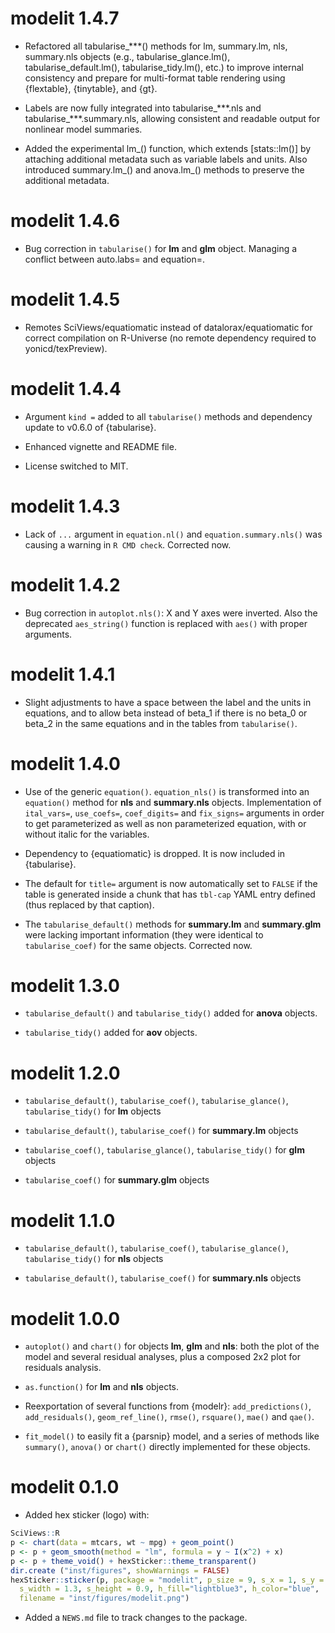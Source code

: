# modelit 1.4.7

-   Refactored all tabularise\_\*\*\*() methods for lm, summary.lm, nls, summary.nls objects (e.g., tabularise_glance.lm(), tabularise_default.lm(), tabularise_tidy.lm(), etc.) to improve internal consistency and prepare for multi-format table rendering using {flextable}, {tinytable}, and {gt}.

-   Labels are now fully integrated into tabularise\_\*\*\*.nls and tabularise\_\*\*\*.summary.nls, allowing consistent and readable output for nonlinear model summaries.

-   Added the experimental lm\_() function, which extends [stats::lm()] by attaching additional metadata such as variable labels and units. Also introduced summary.lm\_() and anova.lm\_() methods to preserve the additional metadata.

# modelit 1.4.6

-   Bug correction in `tabularise()` for **lm** and **glm** object. Managing a conflict between auto.labs= and equation=.

# modelit 1.4.5

-   Remotes SciViews/equatiomatic instead of datalorax/equatiomatic for correct compilation on R-Universe (no remote dependency required to yonicd/texPreview).

# modelit 1.4.4

-   Argument `kind =` added to all `tabularise()` methods and dependency update to v0.6.0 of {tabularise}.

-   Enhanced vignette and README file.

-   License switched to MIT.

# modelit 1.4.3

-   Lack of `...` argument in `equation.nl()` and `equation.summary.nls()` was causing a warning in `R CMD check`. Corrected now.

# modelit 1.4.2

-   Bug correction in `autoplot.nls()`: X and Y axes were inverted. Also the deprecated `aes_string()` function is replaced with `aes()` with proper arguments.

# modelit 1.4.1

-   Slight adjustments to have a space between the label and the units in equations, and to allow beta instead of beta_1 if there is no beta_0 or beta_2 in the same equations and in the tables from `tabularise()`.

# modelit 1.4.0

-   Use of the generic `equation()`. `equation_nls()` is transformed into an `equation()` method for **nls** and **summary.nls** objects. Implementation of `ital_vars=`, `use_coefs=`, `coef_digits=` and `fix_signs=` arguments in order to get parameterized as well as non parameterized equation, with or without italic for the variables.

-   Dependency to {equatiomatic} is dropped. It is now included in {tabularise}.

-   The default for `title=` argument is now automatically set to `FALSE` if the table is generated inside a chunk that has `tbl-cap` YAML entry defined (thus replaced by that caption).

-   The `tabularise_default()` methods for **summary.lm** and **summary.glm** were lacking important information (they were identical to `tabularise_coef)` for the same objects. Corrected now.

# modelit 1.3.0

-   `tabularise_default()` and `tabularise_tidy()` added for **anova** objects.

-   `tabularise_tidy()` added for **aov** objects.

# modelit 1.2.0

-   `tabularise_default()`, `tabularise_coef()`, `tabularise_glance()`, `tabularise_tidy()` for **lm** objects

-   `tabularise_default()`, `tabularise_coef()` for **summary.lm** objects

-   `tabularise_coef()`, `tabularise_glance()`, `tabularise_tidy()` for **glm** objects

-   `tabularise_coef()` for **summary.glm** objects

# modelit 1.1.0

-   `tabularise_default()`, `tabularise_coef()`, `tabularise_glance()`, `tabularise_tidy()` for **nls** objects

-   `tabularise_default()`, `tabularise_coef()` for **summary.nls** objects

# modelit 1.0.0

-   `autoplot()` and `chart()` for objects **lm**, **glm** and **nls**: both the plot of the model and several residual analyses, plus a composed 2x2 plot for residuals analysis.

-   `as.function()` for **lm** and **nls** objects.

-   Reexportation of several functions from {modelr}: `add_predictions()`, `add_residuals()`, `geom_ref_line()`, `rmse()`, `rsquare()`, `mae()` and `qae()`.

-   `fit_model()` to easily fit a {parsnip} model, and a series of methods like `summary()`, `anova()` or `chart()` directly implemented for these objects.

# modelit 0.1.0

-   Added hex sticker (logo) with:

``` r
SciViews::R
p <- chart(data = mtcars, wt ~ mpg) + geom_point()
p <- p + geom_smooth(method = "lm", formula = y ~ I(x^2) + x)
p <- p + theme_void() + hexSticker::theme_transparent()
dir.create ("inst/figures", showWarnings = FALSE)
hexSticker::sticker(p, package = "modelit", p_size = 9, s_x = 1, s_y = .75,
  s_width = 1.3, s_height = 0.9, h_fill="lightblue3", h_color="blue",
  filename = "inst/figures/modelit.png")
```

-   Added a `NEWS.md` file to track changes to the package.
